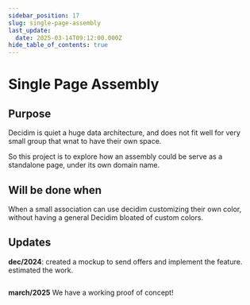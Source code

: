```yaml
---
sidebar_position: 17
slug: single-page-assembly
last_update:
  date: 2025-03-14T09:12:00.000Z
hide_table_of_contents: true
---
```


# Single Page Assembly

## Purpose


Decidim is quiet a huge data architecture, and does not fit well for very small group that wnat to have their own space.


So this project is to explore how an assembly could be serve as a standalone page, under its own domain name.


## Will be done when


When a small association can use decidim customizing their own color, without having a general Decidim bloated of custom colors.


## Updates


**dec/2024**: created a mockup to send offers and implement the feature. estimated the work.



<figure>
  <img src="/storage/1743630375765.jpeg" alt="" />
  <figcaption>
  
    
  
  </figcaption>
</figure>




**march/2025** We have a working proof of concept!


